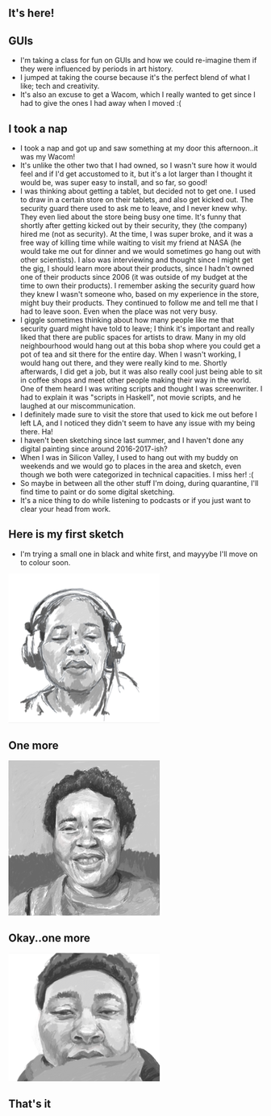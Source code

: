 ## It's here!

## GUIs
- I'm taking a class for fun on GUIs and how we could re-imagine them if they were influenced by periods in art history.
- I jumped at taking the course because it's the perfect blend of what I like; tech and creativity.
- It's also an excuse to get a Wacom, which I really wanted to get since I had to give the ones I had away when I moved :(

## I took a nap
- I took a nap and got up and saw something at my door this afternoon..it was my Wacom!
- It's unlike the other two that I had owned, so I wasn't sure how it would feel and if I'd get accustomed to it,
  but it's a lot larger than I thought it would be, was super easy to install, and so far, so good!
- I was thinking about getting a tablet, but decided not to get one. I used to draw in a certain store on their tablets,
  and also get kicked out. The security guard there used to ask me to leave, and I never knew why. They even lied about the store being busy one time.
  It's funny that shortly after getting kicked out by their security, they (the company) hired me (not as security). 
  At the time, I was super broke, and it was a free way of killing time while waiting to visit my friend at NASA (he would take
  me out for dinner and we would sometimes go hang out with other scientists). I also was interviewing and thought since I might get 
  the gig, I should learn more about their products, since I hadn't owned one of their products since 2006 (it was outside of my budget
  at the time to own their products). I remember asking the security guard how they knew I wasn't someone who, based on my experience 
  in the store, might buy their products. They continued to follow me and tell me that I had to leave soon. Even when the place was not very busy.
- I giggle sometimes thinking about how many people like me that security guard might have told to leave; I think it's important and really
  liked that there are public spaces for artists to draw. Many in my old neighbourhood would hang out at this boba shop where you could get
  a pot of tea and sit there for the entire day. When I wasn't working, I would hang out there, and they were really kind to me. Shortly
  afterwards, I did get a job, but it was also really cool just being able to sit in coffee shops and meet other people making their way
  in the world. One of them heard I was writing scripts and thought I was screenwriter. I had to explain it was "scripts in Haskell", not
  movie scripts, and he laughed at our miscommunication.
- I definitely made sure to visit the store that used to kick me out before I left LA, and I noticed they didn't seem to have any issue with my being there. Ha!
- I haven't been sketching since last summer, and I haven't done any digital painting since around 2016-2017-ish?
- When I was in Silicon Valley, I used to hang out with my buddy on weekends and we would go to places in the area and sketch, even
  though we both were categorized in technical capacities. I miss her! :(
- So maybe in between all the other stuff I'm doing, during quarantine, I'll find time to paint or do some digital sketching. 
- It's a nice thing to do while listening to podcasts or if you just want to clear your head from work.

## Here is my first sketch
- I'm trying a small one in black and white first, and mayyybe I'll move on to colour soon.

<img src="/images/sketch_k001.png" width="300">

## One more

<img src="/images/sketchk_002.png" width="300">

## Okay..one more 

<img src="/images/sketchk_003.png" width="300">


## That's it
